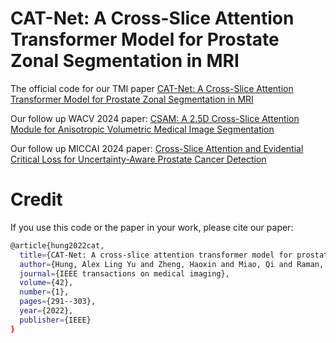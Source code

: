 # CAT-Net: A Cross-Slice Attention Transformer Model for Prostate Zonal Segmentation in MRI

The official code for our TMI paper [CAT-Net: A Cross-Slice Attention Transformer Model for Prostate Zonal Segmentation in MRI](https://ieeexplore.ieee.org/abstract/document/9910184)

Our follow up WACV 2024 paper: [CSAM: A 2.5D Cross-Slice Attention Module for Anisotropic Volumetric Medical Image Segmentation](https://github.com/aL3x-O-o-Hung/CSAM)

Our follow up MICCAI 2024 paper: [Cross-Slice Attention and Evidential Critical Loss for Uncertainty-Aware Prostate Cancer Detection](https://github.com/aL3x-O-o-Hung/GLCSA_ECLoss) 

# Credit
If you use this code or the paper in your work, please cite our paper:
```bash
@article{hung2022cat,
  title={CAT-Net: A cross-slice attention transformer model for prostate zonal segmentation in MRI},
  author={Hung, Alex Ling Yu and Zheng, Haoxin and Miao, Qi and Raman, Steven S and Terzopoulos, Demetri and Sung, Kyunghyun},
  journal={IEEE transactions on medical imaging},
  volume={42},
  number={1},
  pages={291--303},
  year={2022},
  publisher={IEEE}
}
```

